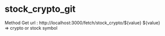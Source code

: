 # stock_crypto_git
Method Get
url : http://localhost:3000/fetch/stock_crypto/${value}
${value} => crypto or stock symbol

